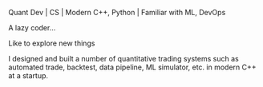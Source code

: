 
Quant Dev | CS | Modern C++, Python | Familiar with ML, DevOps  

A lazy coder...

Like to explore new things

I designed and built a number of quantitative trading systems such as automated trade,
backtest, data pipeline, ML simulator, etc. in modern C++ at a startup.
